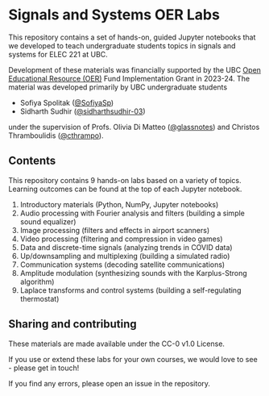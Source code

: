 # Signals and Systems OER Labs

This repository contains a set of hands-on, guided Jupyter notebooks that we developed to teach undergraduate students topics in signals and systems for ELEC 221 at UBC.

Development of these materials was financially supported by the UBC [Open Educational Resource (OER)](https://oerfund.open.ubc.ca/) Fund Implementation Grant in 2023-24. The material was 
developed primarily by UBC undergraduate students

 * Sofiya Spolitak ([@SofiyaSp](https://github.com/SofiyaSp))
 * Sidharth Sudhir ([@sidharthsudhir-03](https://github.com/sidharthsudhir-03))

under the supervision of Profs. Olivia Di Matteo ([@glassnotes](https://github.com/glassnotes/)) and
Christos Thramboulidis ([@cthrampo](https://github.com/cthrampo)).

## Contents

This repository contains 9 hands-on labs based on a variety of topics. Learning outcomes can be found at the top of each Jupyter notebook.

 1. Introductory materials (Python, NumPy, Jupyter notebooks)
 2. Audio processing with Fourier analysis and filters (building a simple sound equalizer)
 3. Image processing (filters and effects in airport scanners)
 4. Video processing (filtering and compression in video games)
 5. Data and discrete-time signals (analyzing trends in COVID data)
 6. Up/downsampling and multiplexing (building a simulated radio)
 7. Communication systems (decoding satellite communications)
 8. Amplitude modulation (synthesizing sounds with the Karplus-Strong algorithm)
 9. Laplace transforms and control systems (building a self-regulating thermostat)

## Sharing and contributing

These materials are made available under the CC-0 v1.0 License.

If you use or extend these labs for your own courses, we would love to see - please get in touch!

If you find any errors, please open an issue in the repository.
